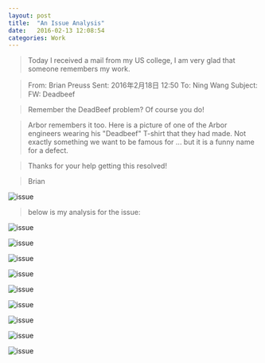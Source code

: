 ```yaml
---
layout: post
title:  "An Issue Analysis"
date:   2016-02-13 12:08:54
categories: Work
---
```


>Today I received a mail from my US college, I am very glad that someone remembers my work.

>From: Brian Preuss
Sent: 2016年2月18日 12:50
To: Ning Wang
Subject: FW: Deadbeef

>Remember the DeadBeef problem?  Of course you do!

>Arbor remembers it too. Here is a picture of one of the Arbor engineers wearing his "Deadbeef" T-shirt that they had made.
Not exactly something we want to be famous for ... but it is a funny name for a defect.

>Thanks for your help getting this resolved!

>Brian

![issue]({{"/css/pics/deadbeef/deadbeef.JPG"}})



> below is my analysis for the issue:


![issue]({{"/css/pics/deadbeef/1.png"}})

![issue]({{"/css/pics/deadbeef/2.png"}})

![issue]({{"/css/pics/deadbeef/3.png"}})

![issue]({{"/css/pics/deadbeef/4.png"}})

![issue]({{"/css/pics/deadbeef/5.png"}})

![issue]({{"/css/pics/deadbeef/6.png"}})

![issue]({{"/css/pics/deadbeef/7.png"}})

![issue]({{"/css/pics/deadbeef/8.png"}})

![issue]({{"/css/pics/deadbeef/9.png"}})
